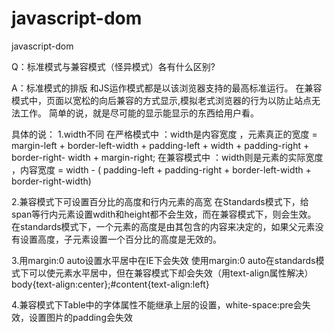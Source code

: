 # javascript-dom
javascript-dom

Q：标准模式与兼容模式（怪异模式）各有什么区别?

A：标准模式的排版 和JS运作模式都是以该浏览器支持的最高标准运行。
在兼容模式中，页面以宽松的向后兼容的方式显示,模拟老式浏览器的行为以防止站点无法工作。
简单的说，就是尽可能的显示能显示的东西给用户看。

具体的说：
1.width不同
在严格模式中 ：width是内容宽度 ，元素真正的宽度 = margin-left + border-left-width + padding-left + width + padding-right + border-right- width +  margin-right;
在兼容模式中 ：width则是元素的实际宽度 ，内容宽度 = width - ( padding-left + padding-right + border-left-width + border-right-width)

2.兼容模式下可设置百分比的高度和行内元素的高宽
    在Standards模式下，给span等行内元素设置wdith和height都不会生效，而在兼容模式下，则会生效。
    在standards模式下，一个元素的高度是由其包含的内容来决定的，如果父元素没有设置高度，子元素设置一个百分比的高度是无效的。

3.用margin:0 auto设置水平居中在IE下会失效
    使用margin:0 auto在standards模式下可以使元素水平居中，但在兼容模式下却会失效（用text-align属性解决）
    body{text-align:center};#content{text-align:left}

4.兼容模式下Table中的字体属性不能继承上层的设置，white-space:pre会失效，设置图片的padding会失效